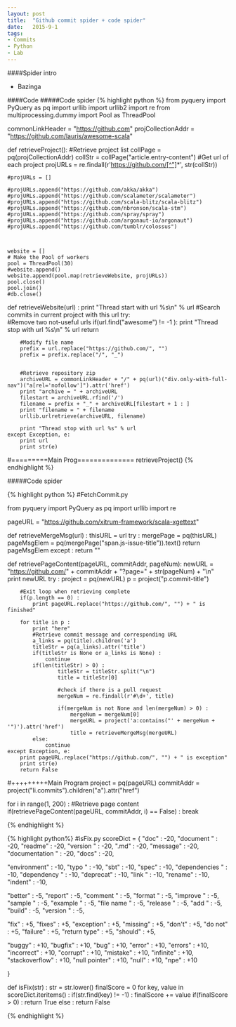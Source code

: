 ```yaml
---
layout: post
title:  "Github commit spider + code spider"
date:   2015-9-1
tags:
- Commits
- Python
- Lab
---
```






####Spider intro
* Bazinga

####Code
#####Code spider
{% highlight python %}
from pyquery import PyQuery as pq
import urllib
import urllib2
import re
from multiprocessing.dummy import Pool as ThreadPool


commonLinkHeader = "https://github.com"
projCollectionAddr = "https://github.com/lauris/awesome-scala"

def retrieveProject():
    #Retrieve project list
    collPage = pq(projCollectionAddr)
    collStr = collPage("article.entry-content")
    #Get url of each project
    projURLs = re.findall(r'https://github.com/[^"]*', str(collStr))
    
    #projURLs = []
    
    #projURLs.append("https://github.com/akka/akka")
    #projURLs.append("https://github.com/scalameter/scalameter")
    #projURLs.append("https://github.com/scala-blitz/scala-blitz")
    #projURLs.append("https://github.com/nbronson/scala-stm")
    #projURLs.append("https://github.com/spray/spray")
    #projURLs.append("https://github.com/argonaut-io/argonaut")
    #projURLs.append("https://github.com/tumblr/colossus")
    

    
    website = []
    # Make the Pool of workers
    pool = ThreadPool(30)
    #website.append()
    website.append(pool.map(retrieveWebsite, projURLs))
    pool.close() 
    pool.join() 
    #db.close()


def retrieveWebsite(url) :
    print "Thread start with url %s\n" % url 
    #Search commits in current project with this url
    try:       
        #Remove two not-useful urls
        if(url.find("awesome") != -1 ):
            print "Thread stop with url %s\n" % url
            return
        
        #Modify file name
        prefix = url.replace("https://github.com/", "")
        prefix = prefix.replace("/", "_")

        
        #Retrieve repository zip
        archiveURL = commonLinkHeader + "/" + pq(url)("div.only-with-full-nav")("a[rel='nofollow']").attr('href')
        print "archive = " + archiveURL
        filestart = archiveURL.rfind('/')
        filename = prefix + "_" + archiveURL[filestart + 1 : ]
        print "filename = " + filename
        urllib.urlretrieve(archiveURL, filename)

        print "Thread stop with url %s" % url
    except Exception, e:
        print url
        print str(e)


#=========Main Prog==============
retrieveProject()
{% endhighlight %}


#####Code spider

{% highlight python %}
#FetchCommit.py

from pyquery import PyQuery as pq
import urllib
import re

pageURL = "https://github.com/xitrum-framework/scala-xgettext"


def retrieveMergeMsg(url) :
    thisURL = url
    try : 
        mergePage = pq(thisURL)
        pageMsgElem = pq(mergePage("span.js-issue-title")).text()
        return pageMsgElem
    except :
        return ""


def retrievePageContent(pageURL, commitAddr, pageNum):
    newURL =  "https://github.com/" + commitAddr + "?page=" + str(pageNum) + "\n"
    print newURL
    try : 
        project = pq(newURL)
        p = project("p.commit-title")

        #Exit loop when retrieving complete
        if(p.length == 0) :
            print pageURL.replace("https://github.com/", "") + " is finished"
            
        for title in p :
            print "here"
            #Retrieve commit message and corresponding URL
            a_links = pq(title).children('a')
            titleStr = pq(a_links).attr('title')
            if(titleStr is None or a_links is None) :
                continue
            if(len(titleStr) > 0) :
                    titleStr = titleStr.split("\n")
                    title = titleStr[0]
                    
                    #check if there is a pull request
                    mergeNum = re.findall(r'#\d+', title)
                    
                    if(mergeNum is not None and len(mergeNum) > 0) :
                        mergeNum = mergeNum[0]
                        mergeURL = project('a:contains("' + mergeNum + '")').attr('href')
                        title = retrieveMergeMsg(mergeURL)
            else:
                continue
    except Exception, e:
        print pageURL.replace("https://github.com/", "") + " is exception"
        print str(e)
        return False

#+++++++++Main Program
project = pq(pageURL)
commitAddr = project("li.commits").children("a").attr("href")

for i in range(1, 200) :
    #Retrieve page content
    if(retrievePageContent(pageURL, commitAddr, i) == False) :
        break


{% endhighlight %}

{% highlight python%}
#isFix.py
scoreDict = {
"doc" : -20,
"document " : -20,
"readme" : -20,
"version " : -20,
".md" : -20,
"message" : -20,
"documentation " : -20,
"docs" : -20,

"environment" : -10,
"typo " : -10,
"sbt" : -10,
"spec" : -10,
"dependencies " : -10,
"dependency " : -10,
"deprecat" : -10,
"link " : -10,
"rename" : -10, 
"indent" : -10, 

"better" : -5,
"report" : -5, 
"comment " : -5,
"format " : -5,
"improve " : -5,
"sample " : -5,
"example " : -5,
"file name " : -5,
"release " : -5,
"add " : -5,
"build" : -5,
"version " : -5,


"fix" : +5,
"fixes" : +5,
"exception" : +5,
"missing" : +5,
"don't" : +5,
"do not" : +5,
"failure" : +5,
"return type" : +5,
"should" : +5,


"buggy" : +10,
"bugfix" : +10,
"bug" : +10,
"error" : +10,
"errors" : +10,
"incorrect" : +10,
"corrupt" : +10,
"mistake" : +10,
"infinite" : +10,
"stackoverflow" : +10,
"null pointer" : +10,
"null" : +10,
"npe" : +10

}


def isFix(str) :
    str = str.lower()
    finalScore = 0
    for key, value in scoreDict.iteritems() :
        if(str.find(key) != -1) :
            finalScore += value
    if(finalScore > 0) :
        return True
    else :
        return False


{% endhighlight %}
